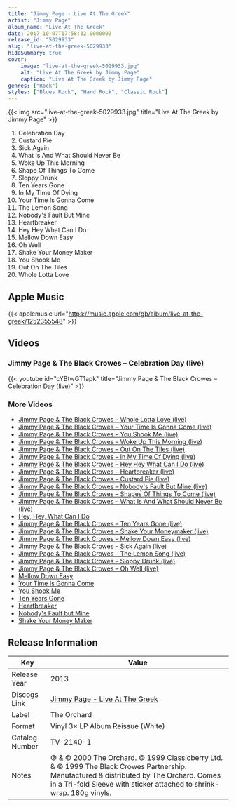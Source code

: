 ```yaml
---
title: "Jimmy Page - Live At The Greek"
artist: "Jimmy Page"
album_name: "Live At The Greek"
date: 2017-10-07T17:58:32.000000Z
release_id: "5029933"
slug: "live-at-the-greek-5029933"
hideSummary: true
cover:
    image: "live-at-the-greek-5029933.jpg"
    alt: "Live At The Greek by Jimmy Page"
    caption: "Live At The Greek by Jimmy Page"
genres: ["Rock"]
styles: ["Blues Rock", "Hard Rock", "Classic Rock"]
---
```


{{< img src="live-at-the-greek-5029933.jpg" title="Live At The Greek by Jimmy Page" >}}

<!-- section break -->

1. Celebration Day
2. Custard Pie
3. Sick Again
4. What Is And What Should Never Be
5. Woke Up This Morning
6. Shape Of Things To Come
7. Sloppy Drunk
8. Ten Years Gone
9. In My Time Of Dying
10. Your Time Is Gonna Come
11. The Lemon Song
12. Nobody's Fault But Mine
13. Heartbreaker
14. Hey Hey What Can I Do
15. Mellow Down Easy
16. Oh Well
17. Shake Your Money Maker
18. You Shook Me
19. Out On The Tiles
20. Whole Lotta Love

<!-- section break -->




## Apple Music
{{< applemusic url="https://music.apple.com/gb/album/live-at-the-greek/1252355548" >}}





## Videos
### Jimmy Page & The Black Crowes – Celebration Day (live)
{{< youtube id="cYBtwGT1apk" title="Jimmy Page & The Black Crowes – Celebration Day (live)" >}}<br>

### More Videos

- [Jimmy Page & The Black Crowes – Whole Lotta Love (live)](https://www.youtube.com/watch?v=YO6f1EkUfBM)
- [Jimmy Page & The Black Crowes – Your Time Is Gonna Come (live)](https://www.youtube.com/watch?v=hrFWoPArsWQ)
- [Jimmy Page & The Black Crowes – You Shook Me (live)](https://www.youtube.com/watch?v=1E-tPYOpJBQ)
- [Jimmy Page & The Black Crowes – Woke Up This Morning (live)](https://www.youtube.com/watch?v=inb7yqm0lBM)
- [Jimmy Page & The Black Crowes – Out On The Tiles (live)](https://www.youtube.com/watch?v=BlL5UOwePMo)
- [Jimmy Page & The Black Crowes – In My Time Of Dying (live)](https://www.youtube.com/watch?v=Yyvj61_wupQ)
- [Jimmy Page & The Black Crowes – Hey Hey What Can I Do (live)](https://www.youtube.com/watch?v=c6rPDoKT25E)
- [Jimmy Page & The Black Crowes – Heartbreaker (live)](https://www.youtube.com/watch?v=dtP07QNaojw)
- [Jimmy Page & The Black Crowes – Custard Pie (live)](https://www.youtube.com/watch?v=vZgqVvU5svQ)
- [Jimmy Page & The Black Crowes – Nobody's Fault But Mine (live)](https://www.youtube.com/watch?v=1cCEroJdkII)
- [Jimmy Page & The Black Crowes – Shapes Of Things To Come (live)](https://www.youtube.com/watch?v=468bRYiuiwk)
- [Jimmy Page & The Black Crowes – What Is And What Should Never Be (live)](https://www.youtube.com/watch?v=m4Nk-nd3x5M)
- [Hey, Hey, What Can I Do](https://www.youtube.com/watch?v=pSoMzxZHUA0)
- [Jimmy Page & The Black Crowes – Ten Years Gone (live)](https://www.youtube.com/watch?v=eyuSQXjwz2Y)
- [Jimmy Page & The Black Crowes – Shake Your Moneymaker (live)](https://www.youtube.com/watch?v=hH-TGsk1hW8)
- [Jimmy Page & The Black Crowes – Mellow Down Easy (live)](https://www.youtube.com/watch?v=0xEbYH2J4Gw)
- [Jimmy Page & The Black Crowes – Sick Again (live)](https://www.youtube.com/watch?v=2DuhsnWtvBE)
- [Jimmy Page & The Black Crowes – The Lemon Song (live)](https://www.youtube.com/watch?v=P-3XfbbuEUg)
- [Jimmy Page & The Black Crowes – Sloppy Drunk (live)](https://www.youtube.com/watch?v=YH2pXe6kJw0)
- [Jimmy Page & The Black Crowes – Oh Well (live)](https://www.youtube.com/watch?v=tsiMP2vYZU0)
- [Mellow Down Easy](https://www.youtube.com/watch?v=PkBRLRO2AD4)
- [Your Time Is Gonna Come](https://www.youtube.com/watch?v=jrcw-TiNeNQ)
- [You Shook Me](https://www.youtube.com/watch?v=3l-JGXB6qbI)
- [Ten Years Gone](https://www.youtube.com/watch?v=ni0wnOOYZnw)
- [Heartbreaker](https://www.youtube.com/watch?v=xMp4RYZgwjY)
- [Nobody's Fault but Mine](https://www.youtube.com/watch?v=A0uK9d5GUF8)
- [Shake Your Money Maker](https://www.youtube.com/watch?v=2MyDhlrf75o)


## Release Information
|  Key           | Value                                                |
| ---------------| ---------------------------------------------------- |
| Release Year   | 2013                                   |
| Discogs Link   | [Jimmy Page - Live At The Greek](https://www.discogs.com/release/5029933-Jimmy-Page-The-Black-Crowes-Live-At-The-Greek) |
| Label          | The Orchard |
| Format         | Vinyl 3× LP Album Reissue (White) |
| Catalog Number | TV-2140-1 |
| Notes | ℗ & © 2000 The Orchard. © 1999 Classicberry Ltd. & © 1999 The Black Crowes Partnership. Manufactured & distributed by The Orchard.  Comes in a Tri-fold Sleeve with sticker attached to shrink-wrap. 180g vinyls. |